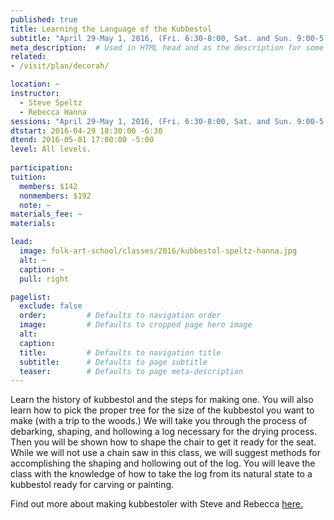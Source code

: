 ```yaml
---
published: true
title: Learning the Language of the Kubbestol
subtitle: "April 29-May 1, 2016, (Fri. 6:30-8:00, Sat. and Sun. 9:00-5:00) with Steve Speltz and Rebecca Hanna"
meta_description:  # Used in HTML head and as the description for some search engines
related:
- /visit/plan/decorah/

location: ~
instructor: 
  - Steve Speltz 
  - Rebecca Hanna
sessions: "April 29-May 1, 2016, (Fri. 6:30-8:00, Sat. and Sun. 9:00-5:00)"
dtstart: 2016-04-29 18:30:00 -6:30
dtend: 2016-05-01 17:00:00 -5:00
level: All levels. 
  
participation: 
tuition:
  members: $142
  nonmembers: $192
  note: ~
materials_fee: ~
materials: 

lead:
  image: folk-art-school/classes/2016/kubbestol-speltz-hanna.jpg
  alt: ~
  caption: ~
  pull: right

pagelist:
  exclude: false
  order:         # Defaults to navigation order  
  image:         # Defaults to cropped page hero image
  alt:
  caption:
  title:         # Defaults to navigation title
  subtitle:      # Defaults to page subtitle
  teaser:        # Defaults to page meta-description 
---
```

Learn the history of kubbestol and the steps for making one. You will also learn how to pick the proper tree for the size of the kubbestol you want to make (with a trip to the woods.) We will take you through the process of debarking, shaping, and hollowing a log necessary for the drying process. Then you will be shown how to shape the chair to get it ready for the seat. While we will not use a chain saw in this class, we will suggest methods for accomplishing the shaping and hollowing out of the log. You will leave the class with the knowledge of how to take the log from its natural state to a kubbestol ready for carving or painting.

Find out more about making kubbestoler with Steve and Rebecca [here.](http://www.imaginenortheastiowa.com/view-post/Making-a-Kubbestol-Not-Just-Sawing-Logs)
